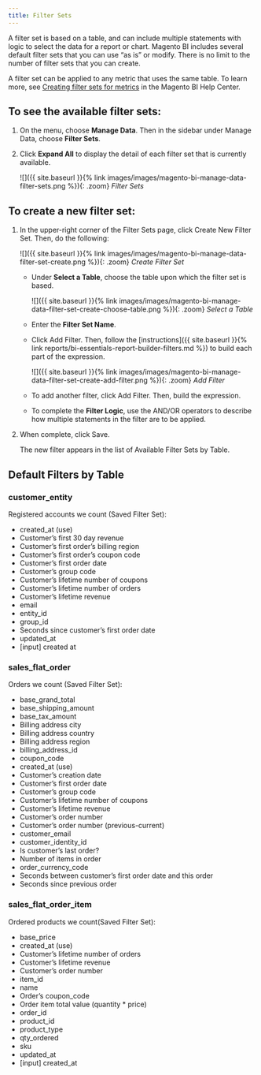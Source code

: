```yaml
---
title: Filter Sets
---
```


A filter set is based on a table, and can include multiple statements with logic to select the data for a report or chart. Magento BI includes several default filter sets that you can use “as is” or modify. There is no limit to the number of filter sets that you can create.

A filter set can be applied to any metric that uses the same table. To learn more, see [Creating filter sets for metrics][1] in the Magento BI Help Center.

## To see the available filter sets:

1. On the menu, choose **Manage Data**. Then in the sidebar under Manage Data, choose **Filter Sets**.

1. Click **Expand All** to display the detail of each filter set that is currently available.

   ![]({{ site.baseurl }}{% link images/images/magento-bi-manage-data-filter-sets.png %}){: .zoom}
   *Filter Sets*

## To create a new filter set:

1. In the upper-right corner of the Filter Sets page, click <span class="btn">Create New Filter Set</span>. Then, do the following:

   ![]({{ site.baseurl }}{% link images/images/magento-bi-manage-data-filter-set-create.png %}){: .zoom}
   *Create Filter Set*

   * Under **Select a Table**, choose the table upon which the filter set is based.

      ![]({{ site.baseurl }}{% link images/images/magento-bi-manage-data-filter-set-create-choose-table.png %}){: .zoom}
      *Select a Table*

   * Enter the **Filter Set Name**.

   * Click <span class="btn">Add Filter</span>. Then, follow the [instructions]({{ site.baseurl }}{% link reports/bi-essentials-report-builder-filters.md %}) to build each part of the expression.

      ![]({{ site.baseurl }}{% link images/images/magento-bi-manage-data-filter-set-create-add-filter.png %}){: .zoom}
      *Add Filter*

   * To add another filter, click <span class="btn">Add Filter</span>. Then, build the expression.

   * To complete the **Filter Logic**, use the AND/OR operators to describe how multiple statements in the filter are to be applied.

1. When complete, click <span class="btn">Save</span>.

   The new filter appears in the list of Available Filter Sets by Table.

## Default Filters by Table

### customer_entity

Registered accounts we count (Saved Filter Set):
* created_at (use)
* Customer’s first 30 day revenue
* Customer’s first order’s billing region
* Customer’s first order’s coupon code
* Customer’s first order date
* Customer’s group code
* Customer’s lifetime number of coupons
* Customer’s lifetime number of orders
* Customer’s lifetime revenue
* email
* entity_id
* group_id
* Seconds since customer’s first order date
* updated_at
* [input] created at

### sales_flat_order

Orders we count (Saved Filter Set):
* base_grand_total
* base_shipping_amount
* base_tax_amount
* Billing address city
* Billing address country
* Billing address region
* billing_address_id
* coupon_code
* created_at (use)
* Customer’s creation date
* Customer’s first order date
* Customer’s group code
* Customer’s lifetime number of coupons
* Customer’s lifetime revenue
* Customer’s order number
* Customer’s order number (previous-current)
* customer_email
* customer_identity_id
* Is customer’s last order?
* Number of items in order
* order_currency_code
* Seconds between customer’s first order date and this order
* Seconds since previous order

### sales_flat_order_item

Ordered products we count(Saved Filter Set):
* base_price
* created_at (use)
* Customer’s lifetime number of orders
* Customer’s lifetime revenue
* Customer’s order number
* item_id
* name
* Order’s coupon_code
* Order item total value (quantity * price)
* order_id
* product_id
* product_type
* qty_ordered
* sku
* updated_at
* [input] created_at


[1]: https://support.magento.com/hc/en-us/articles/360016505492-Creating-filter-sets-for-metrics
